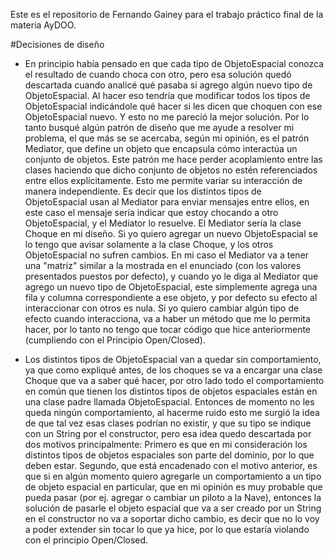 Este es el repositorio de Fernando Gainey para el trabajo práctico final de la materia AyDOO.

#Decisiones de diseño

* En principio había pensado en que cada tipo de ObjetoEspacial conozca el resultado de cuando choca con otro, pero esa solución quedó descartada cuando analicé qué pasaba si agrego algún nuevo tipo de ObjetoEspacial. Al hacer eso tendría que modificar todos los tipos de ObjetoEspacial indicándole qué hacer si les dicen que choquen con ese ObjetoEspacial nuevo. Y esto no me pareció la mejor solución. Por lo tanto busqué algún patrón de diseño que me ayude a resolver mi problema, el que más se se acercaba, según mi opinión, es el patrón Mediator, que define un objeto que encapsula cómo interactúa un conjunto de objetos. Este patrón me hace perder acoplamiento entre las clases haciendo que dicho conjunto de objetos no estén referenciados entre ellos explícitamente. Esto me permite variar su interacción de manera independiente. Es decir que los distintos tipos de ObjetoEspacial usan al Mediator para enviar mensajes entre ellos, en este caso el mensaje sería indicar que estoy chocando a otro ObjetoEspacial, y el Mediator lo resuelve. El Mediator sería la clase Choque en mi diseño.
 Si yo quiero agregar un nuevo ObjetoEspacial se lo tengo que avisar solamente a la clase Choque, y los otros ObjetoEspacial no sufren cambios. En mi caso el Mediator va a tener una "matriz" similar a la mostrada en el enunciado (con los valores presentados puestos por defecto), y cuando yo le diga al Mediator que agrego un nuevo tipo de ObjetoEspacial, este simplemente agrega una fila y columna correspondiente a ese objeto, y por defecto su efecto al interaccionar con otros es nula. Si yo quiero cambiar algún tipo de efecto cuando interacciona, va a haber un método que me lo permita hacer, por lo tanto no tengo que tocar código que hice anteriormente (cumpliendo con el Principio Open/Closed).

* Los distintos tipos de ObjetoEspacial van a quedar sin comportamiento, ya que como expliqué antes, de los choques se va a encargar una clase Choque que va a saber qué hacer, por otro lado todo el comportamiento en común que tienen los distintos tipos de objetos espaciales están en una clase padre llamada ObjetoEspacial. Entonces de momento no les queda ningún comportamiento, al hacerme ruido esto me surgió la idea de que tal vez esas clases podrían no existir, y que su tipo se indique con un String por el constructor, pero esa idea quedo descartada por dos motivos principalmente: Primero es que en mi consideración los distintos tipos de objetos espaciales son parte del dominio, por lo que deben estar. Segundo, que está encadenado con el motivo anterior, es que si en algún momento quiero agregarle un comportamiento a un tipo de objeto espacial en particular, que en mi opinión es muy probable que pueda pasar (por ej. agregar o cambiar un piloto a la Nave), entonces la solución de pasarle el objeto espacial que va a ser creado por un String en el constructor no va a soportar dicho cambio, es decir que no lo voy a poder extender sin tocar lo que ya hice, por lo que estaría violando con el principio Open/Closed.


